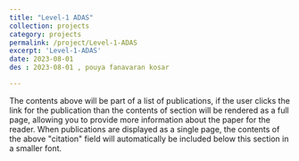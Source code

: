 ```yaml
---
title: "Level-1 ADAS"
collection: projects
category: projects
permalink: /project/Level-1-ADAS
excerpt: 'Level-1-ADAS'
date: 2023-08-01
des : 2023-08-01 , pouya fanavaran kosar 

---
```


The contents above will be part of a list of publications, if the user clicks the link for the publication than the contents of section will be rendered as a full page, allowing you to provide more information about the paper for the reader. When publications are displayed as a single page, the contents of the above "citation" field will automatically be included below this section in a smaller font.
